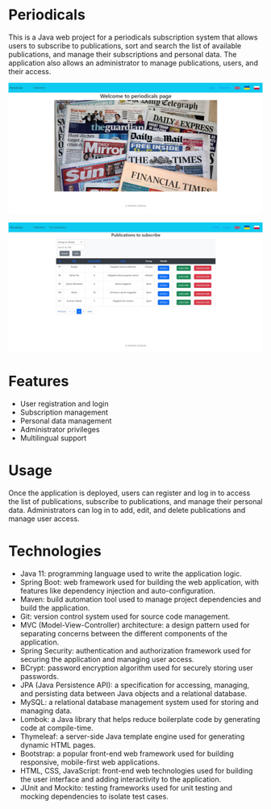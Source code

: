 # Periodicals

This is a Java web project for a periodicals subscription system that allows users to subscribe to publications, sort and search the list of available publications, and manage their subscriptions and personal data. The application also allows an administrator to manage publications, users, and their access.

![alt text](https://github.com/DamianCegielka/periodicals/blob/a72ee13baf4e852add4956b67dee0bd4210352dc/src/main/resources/static/images/periodicals_screenshot_mainpage.jpg "Main page")

![alt text](https://github.com/DamianCegielka/periodicals/blob/a72ee13baf4e852add4956b67dee0bd4210352dc/src/main/resources/static/images/periodicals_screenshot_subscriptionPageAfterLogin.jpg "Subscription page")

# Features

+ User registration and login
+ Subscription management
+ Personal data management
+ Administrator privileges
+ Multilingual support

# Usage
Once the application is deployed, users can register and log in to access the list of publications, subscribe to publications, and manage their personal data. Administrators can log in to add, edit, and delete publications and manage user access.

# Technologies
+ Java 11: programming language used to write the application logic.
+ Spring Boot: web framework used for building the web application, with features like dependency injection and auto-configuration.
+ Maven: build automation tool used to manage project dependencies and build the application.
+ Git: version control system used for source code management.
+ MVC (Model-View-Controller) architecture: a design pattern used for separating concerns between the different components of the application.
+ Spring Security: authentication and authorization framework used for securing the application and managing user access.
+ BCrypt: password encryption algorithm used for securely storing user passwords.
+ JPA (Java Persistence API): a specification for accessing, managing, and persisting data between Java objects and a relational database.
+ MySQL: a relational database management system used for storing and managing data.
+ Lombok: a Java library that helps reduce boilerplate code by generating code at compile-time.
+ Thymeleaf: a server-side Java template engine used for generating dynamic HTML pages.
+ Bootstrap: a popular front-end web framework used for building responsive, mobile-first web applications.
+ HTML, CSS, JavaScript: front-end web technologies used for building the user interface and adding interactivity to the application.
+ JUnit and Mockito: testing frameworks used for unit testing and mocking dependencies to isolate test cases.
